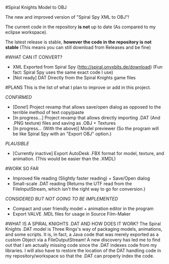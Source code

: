 #Spiral Knights Model to OBJ

The new and improved version of "Spiral Spy XML to OBJ"!

The current code in the repository **is not** up to date (As compared to my eclipse workspace).

The latest release is stable, **however the code in the repository is not stable** (This means you can still download from Releases and be fine)

#WHAT CAN IT CONVERT?
 - XML Exported from Spiral Spy (http://spiral.onyxbits.de/download) (Fun fact: Spiral Spy uses the same exact code I use)
 - [Not ready] DAT Directly from the Spiral Knights game files

#PLANS
This is the list of what I plan to improve or add in this project.

*CONFIRMED*
 - [Done!] Project revamp that allows save/open dialog as opposed to the terrible method of text copy/paste 
 - [In progress...] Project revamp that allows directly importing .DAT (And .PNG texture) files and saving as .OBJ + Textures
 - [In progress... (With the above)] Model previewer (So the program will be like Spiral Spy with an "Export OBJ" option.)

*PLAUSIBLE*
 - [Currently inactive] Export AutoDesk .FBX format for model, texture, and animation. (This would be easier than the .XMDL)

#WORK SO FAR
 - Improved file reading (Slightly faster reading) + Save/Open dialog
 - Small-scale .DAT reading (Returns the UTF read from the FileInputStream, which isn't the right way to go for conversion.)

*CONSIDERED BUT NOT GOING TO BE IMPLEMENTED*
 - Compact and user friendly model + animation editor in the program
 - Export VALVE .MDL files for usage in Source Film-Maker

#WHAT IS A SPIRAL KNIGHTS .DAT AND HOW DOES IT WORK?
 The Spiral Knights .DAT model is Three Rings's way of packaging models, animations, and some scripts. It is, in fact, a Java code that was merely exported as a custom Object via a FileOutputStream! A new discovery has led me to find out that I am actually missing code since the .DAT indexes code from my libraries. I will also have to restore the location of the DAT handling code in my repository/workspace so that the .DAT can properly index the code.
